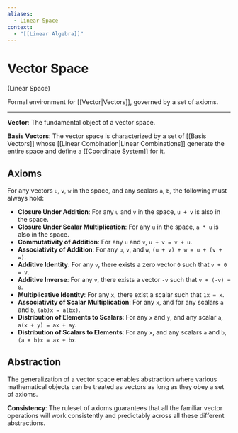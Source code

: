 ```yaml
---
aliases:
  - Linear Space
context:
  - "[[Linear Algebra]]"
---
```


# Vector Space

(Linear Space)

Formal environment for [[Vector|Vectors]], governed by a set of axioms.

---

**Vector**: The fundamental object of a vector space.

**Basis Vectors**: The vector space is characterized by a set of [[Basis Vectors]] whose [[Linear Combination|Linear Combinations]] generate the entire space and define a [[Coordinate System]] for it.

## Axioms

For any vectors `u`, `v`, `w` in the space, and any scalars `a`, `b`, the following must always hold:

- **Closure Under Addition**: For any `u` and `v` in the space, `u + v` is also in the space.
- **Closure Under Scalar Multiplication**: For any `u` in the space, `a * u` is also in the space.
- **Commutativity of Addition**: For any `u` and `v`, `u + v = v + u`.
- **Associativity of Addition**: For any `u`, `v`, and `w`, `(u + v) + w = u + (v + w)`.
- **Additive Identity**: For any `v`, there exists a zero vector `0` such that `v + 0 = v`.
- **Additive Inverse**: For any `v`, there exists a vector `-v` such that `v + (-v) = 0`.
- **Multiplicative Identity**: For any `x`, there exist a scalar such that `1x = x`.
- **Associativity of Scalar Multiplication**: For any `x`, and for any scalars `a` and `b`, `(ab)x = a(bx)`.
- **Distribution of Elements to Scalars**: For any `x` and `y`, and any scalar `a`, `a(x + y) = ax + ay`.
- **Distribution of Scalars to Elements**: For any `x`, and any scalars `a` and `b`, `(a + b)x = ax + bx`.

## Abstraction

The generalization of a vector space enables abstraction where various mathematical objects can be treated as vectors as long as they obey a set of axioms.

**Consistency**: The ruleset of axioms guarantees that all the familiar vector operations will work consistently and predictably across all these different abstractions.
